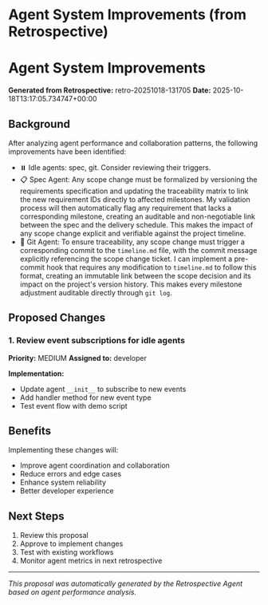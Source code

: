 # Agent System Improvements (from Retrospective)

# Agent System Improvements

**Generated from Retrospective:** retro-20251018-131705
**Date:** 2025-10-18T13:17:05.734747+00:00

## Background

After analyzing agent performance and collaboration patterns, the following improvements have been identified:

- ⏸️ Idle agents: spec, git. Consider reviewing their triggers.
- 📋 Spec Agent: Any scope change must be formalized by versioning the requirements specification and updating the traceability matrix to link the new requirement IDs directly to affected milestones. My validation process will then automatically flag any requirement that lacks a corresponding milestone, creating an auditable and non-negotiable link between the spec and the delivery schedule. This makes the impact of any scope change explicit and verifiable against the project timeline.
- 🔧 Git Agent: To ensure traceability, any scope change must trigger a corresponding commit to the `timeline.md` file, with the commit message explicitly referencing the scope change ticket. I can implement a pre-commit hook that requires any modification to `timeline.md` to follow this format, creating an immutable link between the scope decision and its impact on the project's version history. This makes every milestone adjustment auditable directly through `git log`.

## Proposed Changes

### 1. Review event subscriptions for idle agents

**Priority:** MEDIUM
**Assigned to:** developer

**Implementation:**
- Update agent `__init__` to subscribe to new events
- Add handler method for new event type
- Test event flow with demo script


## Benefits

Implementing these changes will:
- Improve agent coordination and collaboration
- Reduce errors and edge cases
- Enhance system reliability
- Better developer experience

## Next Steps

1. Review this proposal
2. Approve to implement changes
3. Test with existing workflows
4. Monitor agent metrics in next retrospective

---

*This proposal was automatically generated by the Retrospective Agent based on agent performance analysis.*
